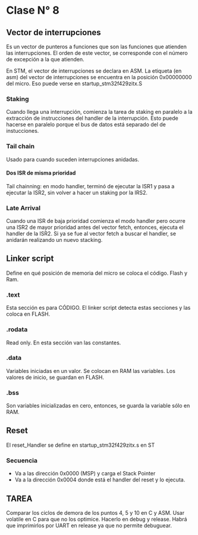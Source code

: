 # Clase N° 8
## Vector de interrupciones
Es un vector de punteros a funciones que son las funciones que atienden las interrupciones.
El orden de este vector, se corresponde con el número de excepción a la que atienden.


En STM, el vector de interrupciones se declara en ASM.
La etiqueta (en asm) del vector de interrupciones se encuentra en la posición 0x00000000 del micro.
Eso puede verse en startup_stm32f429zitx.S

### Staking
Cuando llega una interrupción, comienza la tarea de staking en paralelo a la extracción de instrucciones del handler de la interrupción. Esto puede hacerse en paralelo porque el bus de datos está separado del de instucciones.

### Tail chain

Usado para cuando suceden interrupciones anidadas. 
#### Dos ISR de misma prioridad
Tail chainning: en modo handler, terminó de ejecutar la ISR1 y pasa a ejecutar la ISR2, sin volver a hacer un staking por la IRS2.

### Late Arrival
Cuando una ISR de baja prioridad comienza el modo handler pero ocurre una ISR2 de mayor prioridad antes del vector fetch, entonces, ejecuta el handler de la ISR2.
Si ya se fue al vector fetch a buscar el handler, se anidarán realizando un nuevo stacking.


## Linker script
Define en qué posición de memoria del micro se coloca el código. Flash y Ram.

### .text
Esta sección es para CÓDIGO. El linker script detecta estas secciones y las coloca en FLASH.

### .rodata
Read only. En esta sección van las constantes.

### .data
Variables iniciadas en un valor. Se colocan en RAM las variables. Los valores de inicio, se guardan en FLASH.

### .bss
Son variables inicializadas en cero, entonces, se guarda la variable sólo en RAM.


## Reset
El reset_Handler se define en startup_stm32f429zitx.s en ST
### Secuencia
- Va a las dirección 0x0000 (MSP) y carga el Stack Pointer 
- Va a la dirección 0x0004 donde está el handler del reset y lo ejecuta.


## TAREA
Comparar los ciclos de demora de los puntos 4, 5 y 10 en C y ASM.
Usar volatile en C para que no los optimice.
Hacerlo en debug y release. Habrá que imprimirlos por UART en release ya que no permite debuguear.

